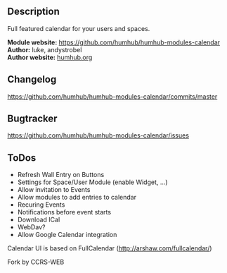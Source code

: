 ## Description
Full featured calendar for your users and spaces.

__Module website:__ <https://github.com/humhub/humhub-modules-calendar>    
__Author:__ luke, andystrobel    
__Author website:__ [humhub.org](http://humhub.org)    

## Changelog

<https://github.com/humhub/humhub-modules-calendar/commits/master>

## Bugtracker

<https://github.com/humhub/humhub-modules-calendar/issues>

## ToDos
- Refresh Wall Entry on Buttons
- Settings for Space/User Module (enable Widget, ...)
- Allow invitation to Events
- Allow modules to add entries to calendar
- Recuring Events
- Notifications before event starts
- Download ICal 
- WebDav?
- Allow Google Calendar integration

Calendar UI is based on FullCalendar (http://arshaw.com/fullcalendar/)


Fork by CCRS-WEB
